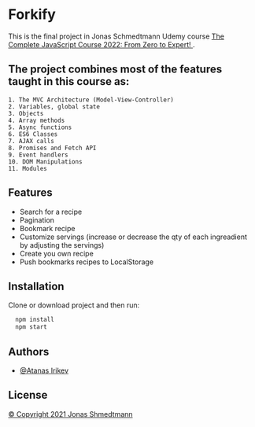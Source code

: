 
# Forkify

This is the final project in Jonas Schmedtmann Udemy course [The Complete JavaScript Course 2022: From Zero to Expert!
](https://www.udemy.com/course/the-complete-javascript-course/).  


## The project combines most of the features taught in this course as:
    1. The MVC Architecture (Model-View-Controller)
    2. Variables, global state
    3. Objects
    4. Array methods
    5. Async functions
    6. ES6 Classes
    7. AJAX calls
    8. Promises and Fetch API
    9. Event handlers
    10. DOM Manipulations
    11. Modules

## Features
- Search for a recipe
- Pagination
- Bookmark recipe
- Customize servings (increase or decrease the qty of each ingreadient by adjusting the servings)
- Create you own recipe
- Push bookmarks recipes to LocalStorage





## Installation

Clone or download project and then run:

```bash
  npm install
  npm start
```
    
## Authors

- [@Atanas Irikev](https://github.com/na4oman)


## License

[&copy; Copyright 2021 Jonas Shmedtmann](https://www.udemy.com/course/the-complete-javascript-course/)

